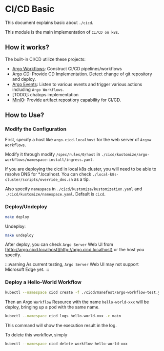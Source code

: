 # CI/CD Basic

[Argo Workflows]: https://github.com/argoproj/argo-workflows
[Argo CD]: https://github.com/argoproj/argo-cd
[Argo Events]: https://github.com/argoproj/argo-events
[MinIO]: https://min.io/

This document explains basic about `./cicd`.

This module is the main implementation of `CI/CD on k8s`.

## How it works?

The built-in CI/CD utilize these projects:

- [Argo Workflows]: Construct CI/CD pipelines/workflows
- [Argo CD]: Provide CD Implementation. Detect change of git repository and deploy.
- [Argo Events]: Listen to various events and trigger various actions including `Argo Workflows`.
- [TODO]: chatops implementation
- [MinIO]: Provide artifact repostiory capability for CI/CD.

## How to Use?

### Modify the Configuration

First, specify a host like `argo.cicd.localhost` for the web server of `Argow Workflows`.

Modify it through modify `/spec/rules/0/host` in `./cicd/kustomize/argo-workflows/namespace-install/ingress.yaml`.

If you are deploying the cicd in local k8s cluster, you will need to be able to resolve DNS for *.localhost.
You can check `./local-k8s-cluster/scripts/override_dns.sh` as a tip.

Also specify `namespace` in `./cicd/kustomize/kustomization.yaml` and `./cicd/kustomize/namespace.yaml`.
Default is `cicd`.

### Deploy/Undeploy

```bash
make deploy
```

Undeploy:
```bash
make undeploy
```

After deploy, you can check `Argo Server` Web UI from [http://argo.cicd.localhost](http://argo.cicd.localhost) or the host you specify.

:::warning
As current testing, `Argo Server` Web UI may not support Microsoft Edge yet.
:::

### Deploy a Hello-World Workflow

```bash
kubectl --namespace cicd create -f ./cicd/manefest/argo-workflow-test.yaml
```

Then an Argo `Workflow` Resource with the name `hello-world-xxx` will be deploy, bringing up a pod with the same name.

```bash
kubectl --namespace cicd logs hello-world-xxx -c main
```

This command will show the execution result in the log.

To delete this workflow, simply

```bash
kubectl --namespace cicd delete workflow hello-world-xxx
```

